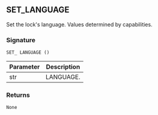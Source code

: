 ## SET\_LANGUAGE

Set the lock's language. Values determined by capabilities.


### Signature

`SET_ LANGUAGE ()`


| Parameter | Description |
| --- | --- |
| str | LANGUAGE. |



### Returns

`None`